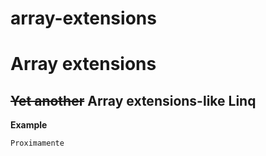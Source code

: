 # array-extensions
Array extensions
==

~~Yet another~~ Array extensions-like Linq
--

**Example**
```text
Proximamente
```
